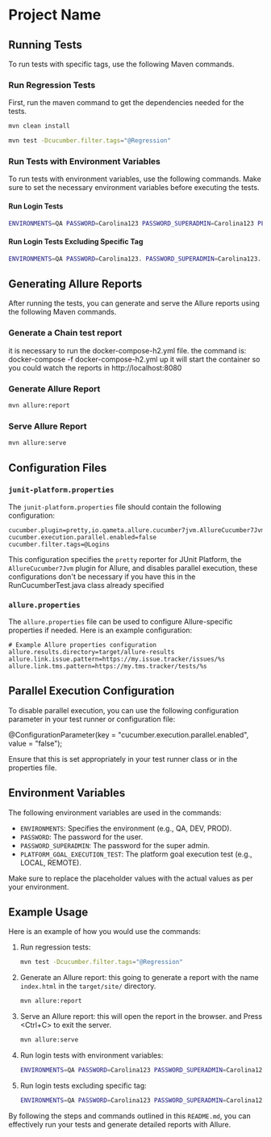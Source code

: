 # Project Name

## Running Tests

To run tests with specific tags, use the following Maven commands.

### Run Regression Tests

First, run the maven command to get the dependencies needed for the tests.

```sh
mvn clean install
```

```sh
mvn test -Dcucumber.filter.tags="@Regression"
```

### Run Tests with Environment Variables

To run tests with environment variables, use the following commands. Make sure to set the necessary environment
variables before executing the tests.

#### Run Login Tests

```sh
ENVIRONMENTS=QA PASSWORD=Carolina123 PASSWORD_SUPERADMIN=Carolina123 PLATFORM_GOAL_EXECUTION_TEST=LOCAL mvn test -Dcucumber.filter.tags="@Logins"
```

#### Run Login Tests Excluding Specific Tag

```sh
ENVIRONMENTS=QA PASSWORD=Carolina123. PASSWORD_SUPERADMIN=Carolina123. PLATFORM_GOAL_EXECUTION_TEST=LOCAL mvn test -Dcucumber.filter.tags="@Logins and not @RunThisTag"
```

## Generating Allure Reports

After running the tests, you can generate and serve the Allure reports using the following Maven commands.

### Generate a Chain test report

it is necessary to run the docker-compose-h2.yml file.
the command is:
docker-compose -f docker-compose-h2.yml up it will start the container
so you could watch the reports in http://localhost:8080

### Generate Allure Report

```sh
mvn allure:report
```

### Serve Allure Report

```sh
mvn allure:serve
```

## Configuration Files

### `junit-platform.properties`

The `junit-platform.properties` file should contain the following configuration:

```properties
cucumber.plugin=pretty,io.qameta.allure.cucumber7jvm.AllureCucumber7Jvm
cucumber.execution.parallel.enabled=false
cucumber.filter.tags=@Logins
```

This configuration specifies the `pretty` reporter for JUnit Platform, the `AllureCucumber7Jvm` plugin for Allure,
and disables parallel execution,
these configurations don't be necessary if you have this in the RunCucumberTest.java class already specified

### `allure.properties`

The `allure.properties` file can be used to configure Allure-specific properties if needed. Here is an example
configuration:

```properties
# Example Allure properties configuration
allure.results.directory=target/allure-results
allure.link.issue.pattern=https://my.issue.tracker/issues/%s
allure.link.tms.pattern=https://my.tms.tracker/tests/%s
```

## Parallel Execution Configuration

To disable parallel execution, you can use the following configuration parameter in your test runner or configuration
file:

@ConfigurationParameter(key = "cucumber.execution.parallel.enabled", value = "false");

Ensure that this is set appropriately in your test runner class or in the properties file.

## Environment Variables

The following environment variables are used in the commands:

- `ENVIRONMENTS`: Specifies the environment (e.g., QA, DEV, PROD).
- `PASSWORD`: The password for the user.
- `PASSWORD_SUPERADMIN`: The password for the super admin.
- `PLATFORM_GOAL_EXECUTION_TEST`: The platform goal execution test (e.g., LOCAL, REMOTE).

Make sure to replace the placeholder values with the actual values as per your environment.

## Example Usage

Here is an example of how you would use the commands:

1. Run regression tests:
   ```sh
   mvn test -Dcucumber.filter.tags="@Regression"
   ```

2. Generate an Allure report: this going to generate a report with the name `index.html` in the `target/site/`
   directory.
   ```sh
   mvn allure:report
   ```

3. Serve an Allure report: this will open the report in the browser. and Press <Ctrl+C> to exit the server.
   ```sh
   mvn allure:serve
   ```

4. Run login tests with environment variables:
   ```sh
   ENVIRONMENTS=QA PASSWORD=Carolina123 PASSWORD_SUPERADMIN=Carolina123 PLATFORM_GOAL_EXECUTION_TEST=LOCAL mvn test -Dcucumber.filter.tags="@Logins"
   ```

5. Run login tests excluding specific tag:
   ```sh
   ENVIRONMENTS=QA PASSWORD=Carolina123 PASSWORD_SUPERADMIN=Carolina123 PLATFORM_GOAL_EXECUTION_TEST=LOCAL mvn test -Dcucumber.filter.tags="@Logins and not @RunThisTag"
   ```

By following the steps and commands outlined in this `README.md`, you can effectively run your tests and generate
detailed reports with Allure.
